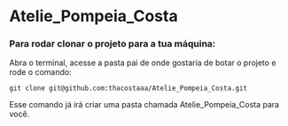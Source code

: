 # Atelie_Pompeia_Costa

### Para rodar clonar o projeto para a tua máquina:
Abra o terminal, acesse a pasta pai de onde gostaria de botar o projeto e rode o comando:
```
git clone git@github.com:thacostaaa/Atelie_Pompeia_Costa.git
```
Esse comando já irá criar uma pasta chamada Atelie_Pompeia_Costa para você.
